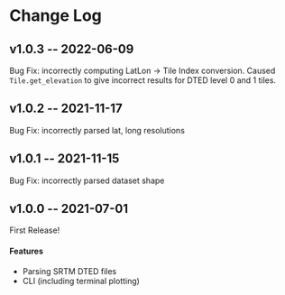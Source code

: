 # Change Log

## v1.0.3 -- 2022-06-09

Bug Fix: incorrectly computing LatLon -> Tile Index conversion.
  Caused `Tile.get_elevation` to give incorrect results for DTED
  level 0 and 1 tiles.

## v1.0.2 -- 2021-11-17

Bug Fix: incorrectly parsed lat, long resolutions

## v1.0.1 -- 2021-11-15

Bug Fix: incorrectly parsed dataset shape

## v1.0.0 -- 2021-07-01

First Release!

#### Features
* Parsing SRTM DTED files
* CLI (including terminal plotting)
